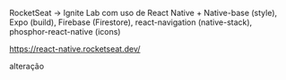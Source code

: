 RocketSeat -> Ignite Lab com uso de React Native + Native-base (style), Expo (build), Firebase (Firestore), react-navigation (native-stack), phosphor-react-native (icons)

https://react-native.rocketseat.dev/

alteração